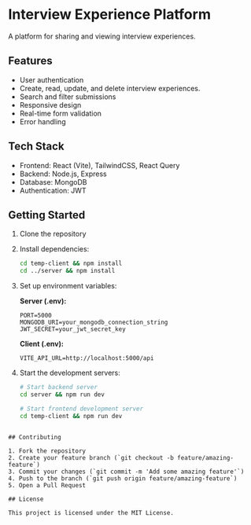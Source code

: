 # Interview Experience Platform

A platform for sharing and viewing interview experiences.

## Features

- User authentication
- Create, read, update, and delete interview experiences.
- Search and filter submissions
- Responsive design
- Real-time form validation
- Error handling

## Tech Stack

- Frontend: React (Vite), TailwindCSS, React Query
- Backend: Node.js, Express
- Database: MongoDB
- Authentication: JWT

## Getting Started

1. Clone the repository
2. Install dependencies:
   ```bash
   cd temp-client && npm install
   cd ../server && npm install
   ```
3. Set up environment variables:
   
   **Server (.env):**
   ```
   PORT=5000
   MONGODB_URI=your_mongodb_connection_string
   JWT_SECRET=your_jwt_secret_key
   ```

   **Client (.env):**
   ```
   VITE_API_URL=http://localhost:5000/api
   ```

4. Start the development servers:
   ```bash
   # Start backend server
   cd server && npm run dev

   # Start frontend development server
   cd temp-client && npm run dev
   ```
```

## Contributing

1. Fork the repository
2. Create your feature branch (`git checkout -b feature/amazing-feature`)
3. Commit your changes (`git commit -m 'Add some amazing feature'`)
4. Push to the branch (`git push origin feature/amazing-feature`)
5. Open a Pull Request

## License

This project is licensed under the MIT License. 